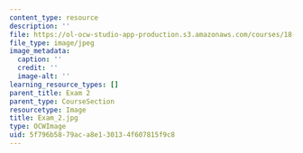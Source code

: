 ```yaml
---
content_type: resource
description: ''
file: https://ol-ocw-studio-app-production.s3.amazonaws.com/courses/18-06sc-linear-algebra-fall-2011/5f796b5879aca8e130134f607815f9c8_Exam_2.jpg
file_type: image/jpeg
image_metadata:
  caption: ''
  credit: ''
  image-alt: ''
learning_resource_types: []
parent_title: Exam 2
parent_type: CourseSection
resourcetype: Image
title: Exam_2.jpg
type: OCWImage
uid: 5f796b58-79ac-a8e1-3013-4f607815f9c8
---
```

